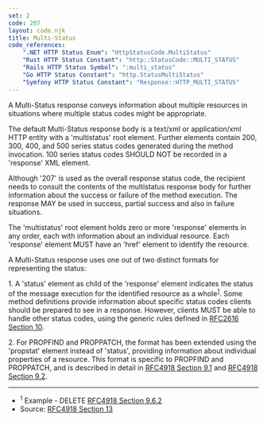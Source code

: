 ```yaml
---
set: 2
code: 207
layout: code.njk
title: Multi-Status
code_references:
    ".NET HTTP Status Enum": "HttpStatusCode.MultiStatus"
    "Rust HTTP Status Constant": "http::StatusCode::MULTI_STATUS"
    "Rails HTTP Status Symbol": ":multi_status"
    "Go HTTP Status Constant": "http.StatusMultiStatus"
    "Symfony HTTP Status Constant": "Response::HTTP_MULTI_STATUS"
---
```


A Multi-Status response conveys information about multiple resources in situations where multiple status codes might be appropriate.

The default Multi-Status response body is a text/xml or application/xml HTTP entity with a 'multistatus' root element. Further elements contain 200, 300, 400, and 500 series status codes generated during the method invocation. 100 series status codes SHOULD NOT be recorded in a 'response' XML element.

Although '207' is used as the overall response status code, the recipient needs to consult the contents of the multistatus response body for further information about the success or failure of the method execution. The response MAY be used in success, partial success and also in failure situations.

The 'multistatus' root element holds zero or more 'response' elements in any order, each with information about an individual resource. Each 'response' element MUST have an 'href' element to identify the resource.

A Multi-Status response uses one out of two distinct formats for representing the status:

1\. A 'status' element as child of the 'response' element indicates the status of the message execution for the identified resource as a whole<sup>[1](#ref-1)</sup>. Some method definitions provide information about specific status codes clients should be prepared to see in a response. However, clients MUST be able to handle other status codes, using the generic rules defined in [RFC2616 Section 10][3].

2\. For PROPFIND and PROPPATCH, the format has been extended using the 'propstat' element instead of 'status', providing information about individual properties of a resource.  This format is specific to PROPFIND and PROPPATCH, and is described in detail in [RFC4918 Section 9.1][4] and [RFC4918 Section 9.2][5].

---

* <span id="ref-1"><sup>1</sup> Example - DELETE [RFC4918 Section 9.6.2][2]</span>
* Source: [RFC4918 Section 13][1]

[1]: <https://tools.ietf.org/html/rfc4918#section-13>
[2]: <https://tools.ietf.org/html/rfc4918#section-9.6.2>
[3]: <https://tools.ietf.org/html/rfc2616#section-10>
[4]: <https://tools.ietf.org/html/rfc4918#section-9.1>
[5]: <https://tools.ietf.org/html/rfc4918#section-9.2>
